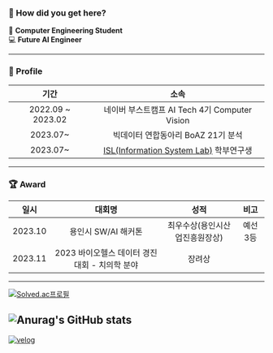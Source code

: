 ### 👋 How did you get here? 
🚞 **Computer Engineering Student** \
💻 **Future AI Engineer**

---

### 📝 Profile
|기간|소속|
|:----:|:----:|
|2022.09 ~ 2023.02|네이버 부스트캠프 AI Tech 4기 Computer Vision|
|2023.07~|빅데이터 연합동아리 BoAZ 21기 분석|
|2023.07~|[ISL(Information System Lab)](https://albertno.hongik.ac.kr/) 학부연구생|

---

### 🏆 Award
|일시|대회명|성적|비고|
|:----:|:----:|:----:|:----:|
|2023.10|용인시 SW/AI 해커톤| 최우수상(용인시산업진흥원장상) |예선 3등|
|2023.11|2023 바이오헬스 데이터 경진대회 - 치의학 분야|장려상

---

[![Solved.ac프로필](http://mazassumnida.wtf/api/generate_badge?boj=quasar0529)](https://solved.ac/quasar0529)


![Anurag's GitHub stats](https://github-readme-stats.vercel.app/api?username=quasar529&show_icons=true)
---
<a href="https://velog.io/@quasar529">![velog](https://img.shields.io/badge/velog-ffffff?style=for-the-badge&logo=velog&logoColor=brightgreen)</a>
